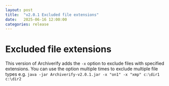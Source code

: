 ```yaml
---
layout: post
title:  "v2.0.1 Excluded file extensions"
date:   2025-06-16 12:00:00
categories: release
---
```


# Excluded file extensions
This version of Archiverify adds the `-x` option to exclude files with specified extensions. You can use the option multiple times to exclude multiple file types e.g. `java -jar Archiverify-v2.0.1.jar -x "on1" -x "xmp" c:\dir1 c:\dir2`
